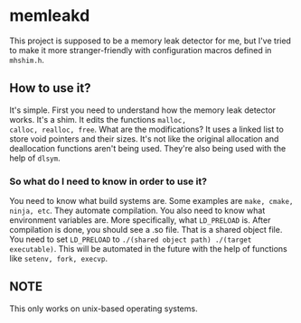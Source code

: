 # memleakd
This project is supposed to be a memory leak detector for me, but I've tried to make it more stranger-friendly with configuration macros defined in <code>mhshim.h</code>.
## How to use it?
It's simple. First you need to understand how the memory leak detector works. It's a shim. It edits the functions <code>malloc, calloc, realloc, free</code>.
What are the modifications? It uses a linked list to store void pointers and their sizes. It's not like the original allocation and deallocation functions aren't being used.
They're also being used with the help of <code>dlsym</code>. 
### So what do I need to know in order to use it?
You need to know what build systems are. Some examples are <code>make, cmake, ninja, etc</code>. They automate compilation.
You also need to know what environment variables are. More specifically, what <code>LD_PRELOAD</code> is. After compilation is done, you should see a .so file.
That is a shared object file. You need to set <code>LD_PRELOAD</code> to <code>./(shared object path) ./(target executable)</code>. This will be automated in the future
with the help of functions like <code>setenv, fork, execvp</code>.
## NOTE
This only works on unix-based operating systems.
